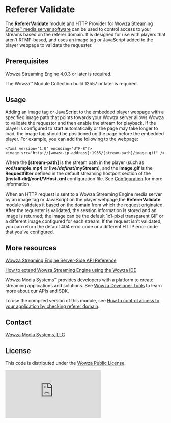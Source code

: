 # Referer Validate 
The **RefererValidate** module and HTTP Provider for [Wowza Streaming Engine™ media server software](https://www.wowza.com/products/streaming-engine) can be used to control access to your streams based on the referer domain. It is designed for use with players that aren't RTMP-based, and uses an image tag or JavaScript added to the player webpage to validate the requester.

## Prerequisites
Wowza Streaming Engine 4.0.3 or later is required.

The Wowza™ Module Collection build 12557 or later is required.

## Usage
Adding an image tag or JavaScript to the embedded player webpage with a specified image path that points towards your Wowza server allows Wowza to validate the requestor and then enable the stream for playback. If the player is configured to start automatically or the page may take longer to load, the image tag should be positioned on the page before the embedded player. For example, you can add the following to the webpage:
```
<?xml version="1.0" encoding="UTF-8"?>
<image src="http://[wowza-ip-address]:1935/[stream-path]/image.gif" />
```
Where the **[stream-path]** is the stream path in the player (such as **vod/sample.mp4** or **live/_definst_/myStream**), and the **image.gif** is the **Requestfilter** defined in the default streaming hostport section of the **[install-dir]/conf/VHost.xml** configuration file. See [Configuration](https://www.wowza.com/forums/content.php?614-How-to-control-access-to-your-application-by-checking-referer-domain-(RefererValidate)#configuration) for more information.

When an HTTP request is sent to a Wowza Streaming Engine media server by an image tag or JavaScript on the player webpage,the **RefererValidate** module validates it based on the domain from which the request originated. After the requester is validated, the session information is stored and an image is returned; the image can be the default 1x1-pixel transparent GIF or a different image configured for each stream. If the request isn't validated, you can return the default 404 error code or a different HTTP error code that you've configured.

## More resources
[Wowza Streaming Engine Server-Side API Reference](https://www.wowza.com/resources/WowzaStreamingEngine_ServerSideAPI.pdf)

[How to extend Wowza Streaming Engine using the Wowza IDE](https://www.wowza.com/forums/content.php?759-How-to-extend-Wowza-Streaming-Engine-using-the-Wowza-IDE)

Wowza Media Systems™ provides developers with a platform to create streaming applications and solutions. See [Wowza Developer Tools](https://www.wowza.com/resources/developers) to learn more about our APIs and SDK.

To use the compiled version of this module, see [How to control access to your application by checking referer domain](https://www.wowza.com/forums/content.php?614-How-to-control-access-to-your-application-by-checking-referer-domain-(RefererValidate)).

## Contact
[Wowza Media Systems, LLC](https://www.wowza.com/contact)

## License
This code is distributed under the [Wowza Public License](https://github.com/WowzaMediaSystems/wse-plugin-referervalidate/blob/master/LICENSE.txt).

![alt tag](http://wowzalogs.com/stats/githubimage.php?plugin=wse-plugin-referervalidate)
